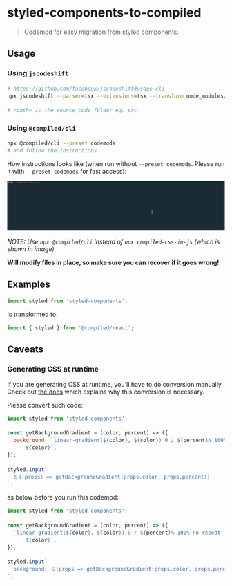 # styled-components-to-compiled

> Codemod for easy migration from styled components.

## Usage

### Using `jscodeshift`

```bash
# https://github.com/facebook/jscodeshift#usage-cli
npx jscodeshift --parser=tsx --extensions=tsx --transform node_modules/@compiled/react/dist/codemods/styled-components-to-compiled <path>

# <path> is the source code folder eg. src
```

### Using `@compiled/cli`

```bash
npx @compiled/cli --preset codemods
# and follow the instructions
```

How instructions looks like (when run without `--preset codemods`. Please run it with `--preset codemods` for fast access):

![styled-components-to-compiled cli](./assets/styled-components-to-compiled-cli.gif)

_NOTE: Use `npx @compiled/cli` instead of `npx compiled-css-in-js` (which is shown in image)_

**Will modify files in place, so make sure you can recover if it goes wrong!**

## Examples

```javascript
import styled from 'styled-components';
```

Is transformed to:

```javascript
import { styled } from '@compiled/react';
```

## Caveats

### Generating CSS at runtime

If you are generating CSS at runtime, you'll have to do conversion manually. Check out [the docs](https://compiledcssinjs.com/docs/migrating#generating-css-at-runtime) which explains why this conversion is necessary.

Please convert such code:

```javascript
import styled from 'styled-components';

const getBackgroundGradient = (color, percent) => ({
  background: `linear-gradient(${color}, ${color}) 0 / ${percent}% 100% no-repeat
      ${color}`,
});

styled.input`
  ＄{(props) => getBackgroundGradient(props.color, props.percent)}
`;
```

as below before you run this codemod:

```javascript
import styled from 'styled-components';

const getBackgroundGradient = (color, percent) => ({
  `linear-gradient(${color}, ${color}) 0 / ${percent}% 100% no-repeat
      ${color}`,
});

styled.input`
  background: ＄{props => getBackgroundGradient(props.color, props.percent)};
`;
```
